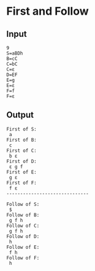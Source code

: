 # First and Follow
## Input
```
9
S=aBDh
B=cC
C=bC
C=ε
D=EF
E=g
E=ε
F=f
F=ε
```
## Output
```
First of S:
 a
First of B:
 c
First of C:
 b ε
First of D:
 ε g f
First of E:
 g ε
First of F:
 f ε
------------------------------

Follow of S:
 $
Follow of B:
 g f h
Follow of C:
 g f h
Follow of D:
 h
Follow of E:
 f h
Follow of F:
 h
 ```